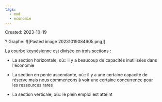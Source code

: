 ```yaml
---
tags:
  - mod
  - economie
---
```

Created: 2023-10-19

?
Graphe::![[Pasted image 20231019084605.png]]
<!--SR:!2024-04-12,3,250-->

La courbe keynésienne est divisée en trois sections :
-   La section horizontale, où:: il y a beaucoup de capacités inutilisées dans l'économie
<!--SR:!2024-04-10,1,230-->
-   La section en pente ascendante, où:: il y a une certaine capacité de réserve mais nous commençons à voir une certaine concurrence pour les ressources rares
<!--SR:!2024-04-11,2,248-->
-   La section verticale, où:: le plein emploi est atteint
<!--SR:!2024-04-12,3,250-->